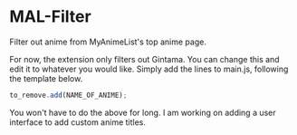 # MAL-Filter

Filter out anime from MyAnimeList's top anime page.

For now, the extension only filters out Gintama. You can change this and edit it to whatever you would like. Simply add the lines to main.js, following the template below.

```javascript
to_remove.add(NAME_OF_ANIME);
```

You won't have to do the above for long. I am working on adding a user interface to add custom anime titles.
